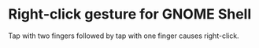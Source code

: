 # Right-click gesture for GNOME Shell
Tap with two fingers followed by tap with one finger causes right-click.
